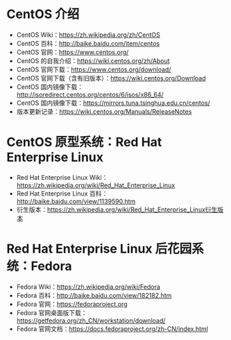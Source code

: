 # CentOS 介绍

- CentOS Wiki：<https://zh.wikipedia.org/zh/CentOS>
- CentOS 百科：<http://baike.baidu.com/item/centos>
- CentOS 官网：<https://www.centos.org/>
- CentOS 的自我介绍：<https://wiki.centos.org/zh/About>
- CentOS 官网下载：<https://www.centos.org/download/>
- CentOS 官网下载（含有旧版本）：<https://wiki.centos.org/Download>
- CentOS 国内镜像下载：<http://isoredirect.centos.org/centos/6/isos/x86_64/>
- CentOS 国内镜像下载：<https://mirrors.tuna.tsinghua.edu.cn/centos/>
- 版本更新记录：<https://wiki.centos.org/Manuals/ReleaseNotes>



# CentOS 原型系统：Red Hat Enterprise Linux


- Red Hat Enterprise Linux Wiki：<https://zh.wikipedia.org/wiki/Red_Hat_Enterprise_Linux>
- Red Hat Enterprise Linux 百科：<http://baike.baidu.com/view/1139590.htm>
- 衍生版本：<https://zh.wikipedia.org/wiki/Red_Hat_Enterprise_Linux衍生版本>


# Red Hat Enterprise Linux 后花园系统：Fedora

- Fedora Wiki：<https://zh.wikipedia.org/wiki/Fedora>
- Fedora 百科：<http://baike.baidu.com/view/182182.htm>
- Fedora 官网：<https://fedoraproject.org>
- Fedora 官网桌面版下载：<https://getfedora.org/zh_CN/workstation/download/>
- Fedora 官网文档：<https://docs.fedoraproject.org/zh-CN/index.html>
